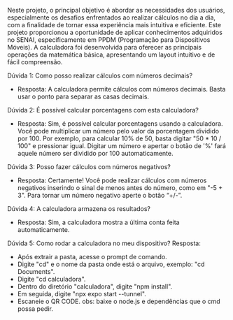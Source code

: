 Neste projeto, o principal objetivo é abordar as necessidades dos usuários, especialmente os desafios enfrentados ao realizar cálculos no dia a dia, com a finalidade de tornar essa experiência mais intuitiva e eficiente. Este projeto proporcionou a oportunidade de aplicar conhecimentos adquiridos no SENAI, especificamente em PPDM (Programação para Dispositivos Móveis). A calculadora foi desenvolvida para oferecer as principais operações da matemática básica, apresentando um layout intuitivo e de fácil compreensão.

Dúvida 1: Como posso realizar cálculos com números decimais?
- Resposta: A calculadora permite cálculos com números decimais. Basta usar o ponto para separar as casas decimais.

Dúvida 2: É possível calcular porcentagens com esta calculadora?
- Resposta: Sim, é possível calcular porcentagens usando a calculadora. Você pode multiplicar um número pelo valor da porcentagem dividido por 100. Por exemplo, para calcular 10% de 50, basta digitar "50 * 10 / 100" e pressionar igual. Digitar um número e apertar o botão de '%' fará aquele número ser dividido por 100 automaticamente.

Dúvida 3: Posso fazer cálculos com números negativos?
- Resposta: Certamente! Você pode realizar cálculos com números negativos inserindo o sinal de menos antes do número, como em "-5 + 3". Para tornar um número negativo aperte o botão “+/-”.

Dúvida 4: A calculadora armazena os resultados?
- Resposta: Sim, a calculadora mostra a última conta feita automaticamente.

Dúvida 5: Como rodar a calculadora no meu dispositivo?
Resposta:
- Após extrair a pasta, acesse o prompt de comando.
- Digite "cd" e o nome da pasta onde está o arquivo, exemplo: "cd Documents".
- Digite "cd calculadora".
- Dentro do diretório "calculadora", digite "npm install".
- Em seguida, digite "npx expo start --tunnel".
- Escaneie o QR CODE.
obs: baixe o node.js e dependências que o cmd possa pedir.
